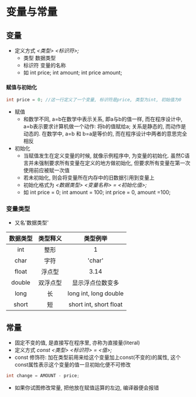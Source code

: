 # 变量与常量

## 变量
- 定义方式 *<类型> <标识符>;*
	- 类型 数据类型
	- 标识符 变量的名称
	- 如 int price; int amount; int price amount;

#### 赋值与初始化
```c
int price = 0; //这一行定义了一个变量, 标识符是price, 类型为int, 初始值为0
```
- 赋值
	- 和数学不同, a=b在数学中表示关系, 即a与b的值一样, 而在程序设计中, a=b表示要求计算机做一个动作: 将b的值赋给a; 关系是静态的, 而动作是动态的. 在数学中, a=b 和 b=a是等价的, 而在程序设计中两者的意思完全相反
- 初始化
	- 当赋值发生在定义变量的时候, 就像示例程序中, 为变量的初始化. 虽然C语言并未强制要求所有变量在定义的地方做初始化, 但要求所有变量在第一次使用前应被赋一次值
	- 若未初始化, 则会将变量所在内存中的旧数据引用到变量上 
	- 初始化格式为 *<数据类型> <变量名称> = <初始化值>;*
	- 如 int price = 0; int amount = 100; int price = 0, amount =100;

### 变量类型
- 又名'数据类型'
 
数据类型 | 类型释义 | 类型例举
:--: | :--: | :--: 
int | 整形 | 1
char | 字符 | 'char'
float | 浮点型 | 3.14
double | 双浮点型 | 显示浮点位数变多
long | 长 | long int, long double
short | 短 | short int, short float

## 常量
- 固定不变的值, 是直接写在程序里, 亦称为直接量(literal)
- 定义方式 *const <类型> <标识符> = <值>;*
- const 修饰符: 加在类型前用来给这个变量加上const(不变的)的属性, 这个const属性表示这个变量的值一旦初始化便不可修改
```c
int change = AMOUNT - price;
```
- 如果你试图修改常量, 把他放在赋值运算的左边, 编译器便会报错

